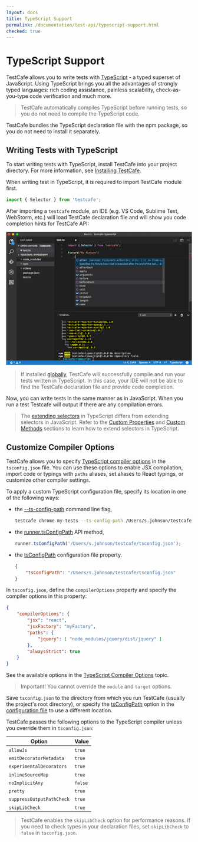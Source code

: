 ```yaml
---
layout: docs
title: TypeScript Support
permalink: /documentation/test-api/typescript-support.html
checked: true
---
```

# TypeScript Support

TestCafe allows you to write tests with [TypeScript](https://www.typescriptlang.org/) - a typed superset of JavaScript.
Using TypeScript brings you all the advantages of strongly typed languages: rich coding assistance,
painless scalability, check-as-you-type code verification and much more.

> TestCafe automatically compiles TypeScript before running tests, so you do not need to compile the TypeScript code.

TestCafe bundles the TypeScript declaration file with the npm package, so you do not need to install it separately.

## Writing Tests with TypeScript

To start writing tests with TypeScript, install TestCafe into your project directory. For more information, see [Installing TestCafe](../using-testcafe/installing-testcafe.md#locally).

When writing test in TypeScript, it is required to import TestCafe module first.

```js
import { Selector } from 'testcafe';
```

After importing a `testcafe` module, an IDE (e.g. VS Code, Sublime Text, WebStorm, etc.) will load TestCafe declaration
file and will show you code completion hints for TestCafe API:

![Writing Tests with TypeScript](../../images/typescript-support.png)

> If installed [globally](../using-testcafe/installing-testcafe.md#globally), TestCafe will successfully compile and run your tests written in TypeScript.
In this case, your IDE will not be able to find the TestCafe declaration file and provide code completion.

Now, you can write tests in the same manner as in JavaScript.
When you run a test Testcafe will output if there are any compilation errors.

> The [extending selectors](./selecting-page-elements/selectors/extending-selectors.md)
> in TypeScript differs from extending selectors in JavaScript. Refer to the
> [Custom Properties](./selecting-page-elements/selectors/extending-selectors.md#custom-properties)
> and [Custom Methods](./selecting-page-elements/selectors/extending-selectors.md#custom-methods)
> sections to learn how to extend selectors in TypeScript.

## Customize Compiler Options

TestCafe allows you to specify [TypeScript compiler options](https://www.typescriptlang.org/docs/handbook/compiler-options.html) in the `tsconfig.json` file. You can use these options to enable JSX compilation, import code or typings with `paths` aliases, set aliases to React typings, or customize other compiler settings.

To apply a custom TypeScript configuration file, specify its location in one of the following ways:

* the [--ts-config-path](../using-testcafe/command-line-interface.md#--ts-config-path-path) command line flag,

    ```sh
    testcafe chrome my-tests --ts-config-path /Users/s.johnson/testcafe/tsconfig.json
    ```

* the [runner.tsConfigPath](../using-testcafe/programming-interface/runner.md#tsconfigpath) API method,

    ```js
    runner.tsConfigPath('/Users/s.johnson/testcafe/tsconfig.json');
    ```

* the [tsConfigPath](../using-testcafe/configuration-file.md#tsconfigpath) configuration file property.

    ```json
    {
        "tsConfigPath": "/Users/s.johnson/testcafe/tsconfig.json"
    }
    ```

In `tsconfig.json`, define the `compilerOptions` property and specify the compiler options in this property:

```json
{
    "compilerOptions": {
        "jsx": "react",
        "jsxFactory": "myFactory",
        "paths": {
            "jquery": [ "node_modules/jquery/dist/jquery" ]
        },
        "alwaysStrict": true
    }
}
```

See the available options in the [TypeScript Compiler Options](https://www.typescriptlang.org/docs/handbook/compiler-options.html) topic.

> Important! You cannot override the `module` and `target` options.

Save `tsconfig.json` to the directory from which you run TestCafe (usually the project's root directory), or specify the [tsConfigPath](../using-testcafe/configuration-file.md#tsconfigpath) option in the [configuration file](../using-testcafe/configuration-file.md) to use a different location.

TestCafe passes the following options to the TypeScript compiler unless you override them in `tsconfig.json`:

Option                    | Value
------------------------- | ------
`allowJs`                 | `true`
`emitDecoratorMetadata`   | `true`
`experimentalDecorators`  | `true`
`inlineSourceMap`         | `true`
`noImplicitAny`           | `false`
`pretty`                  | `true`
`suppressOutputPathCheck` | `true`
`skipLibCheck`            | `true`

> TestCafe enables the `skipLibCheck` option for performance reasons. If you need to check types in your declaration files, set `skipLibCheck` to `false` in `tsconfig.json`.
